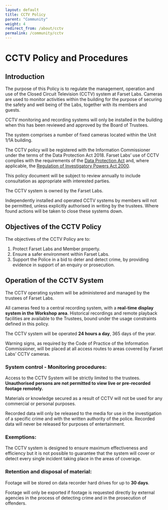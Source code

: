 ```yaml
---
layout: default
title: CCTV Policy
parent: "Community"
weight: 4
redirect_from: /about/cctv
permalink: /community/cctv
---
```


# CCTV Policy and Procedures

## Introduction

The purpose of this Policy is to regulate the management, operation and use of
the Closed Circuit Television (CCTV) system at Farset Labs. Cameras are used to
monitor activities within the building for the purpose of securing the safety
and well being of the Labs, together with its members and guests.

CCTV monitoring and recording systems will only be installed in the building
when this has been reviewed and approved by the Board of Trustees.

The system comprises a number of fixed cameras located within the Unit 1/1A
building.

The CCTV policy will be registered with the Information Commissioner under the
terms of the Data Protection Act 2018. Farset Labs’ use of CCTV complies with
the requirements of the
[Data Protection Act](https://ico.org.uk/media/for-organisations/documents/1542/cctv-code-of-practice.pdf)
and, where applicable, the
[Regulation of Investigatory Powers Act 2000](https://ico.org.uk/media/for-organisations/documents/1064/the_employment_practices_code.pdf).

This policy document will be subject to review annually to include consultation
as appropriate with interested parties.

The CCTV system is owned by the Farset Labs.

Independently installed and operated CCTV systems by members will not be
permitted, unless explicitly authorised in writing by the trustees. Where found
actions will be taken to close these systems down.

## Objectives of the CCTV Policy

The objectives of the CCTV Policy are to:

1. Protect Farset Labs and Member property.
2. Ensure a safer environment within Farset Labs.
3. Support the Police in a bid to deter and detect crime, by providing evidence
   in support of an enquiry or prosecution.

## Operation of the CCTV System

The CCTV operating system will be administered and managed by the trustees of
Farset Labs.

All cameras feed to a central recording system, with a **real-time display
system in the Workshop area**. Historical recordings and remote playback
facilities are available to the Trustees, bound under the usage constraints
defined in this policy.

The CCTV system will be operated **24 hours a day**, 365 days of the year.

Warning signs, as required by the Code of Practice of the Information
Commissioner, will be placed at all access routes to areas covered by Farset
Labs’ CCTV cameras.

### System control - Monitoring procedures:

Access to the CCTV System will be strictly limited to the trustees.
**Unauthorised persons are not permitted to view live or pre-recorded footage
remotely.**

Materials or knowledge secured as a result of CCTV will not be used for any
commercial or personal purposes.

Recorded data will only be released to the media for use in the investigation of
a specific crime and with the written authority of the police. Recorded data
will never be released for purposes of entertainment.

### Exemptions:

The CCTV system is designed to ensure maximum effectiveness and efficiency but
it is not possible to guarantee that the system will cover or detect every
single incident taking place in the areas of coverage.

### Retention and disposal of material:

Footage will be stored on data recorder hard drives for up to **30 days**.

Footage will only be exported if footage is requested directly by external
agencies in the process of detecting crime and in the prosecution of offenders.
